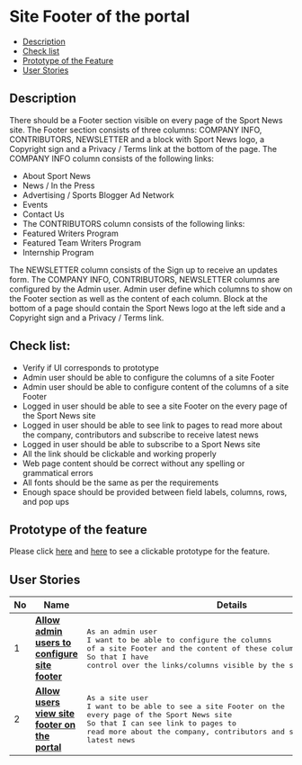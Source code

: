# Site Footer of the portal

- [Description](#description)
- [Check list](#check-list)
- [Prototype of the Feature](#prototype-of-the-feature)
- [User Stories](#user-stories)

## Description

There should be a Footer section visible on every page of the Sport News site. The Footer section consists of three columns: COMPANY INFO, CONTRIBUTORS, NEWSLETTER and a block with Sport News logo, a Copyright sign and a Privacy / Terms link at the bottom of the page.
The COMPANY INFO column consists of the following links:
  - About Sport News
  - News / In the Press
  - Advertising / Sports Blogger Ad Network
  - Events
  - Contact Us
  - The CONTRIBUTORS column consists of the following links:
  - Featured Writers Program
  - Featured Team Writers Program
  - Internship Program

The NEWSLETTER column consists of the Sign up to receive an updates form.
The COMPANY INFO, CONTRIBUTORS, NEWSLETTER columns are configured by the Admin user. Admin user define which columns to show on the Footer section as well as the content of each column.
Block at the bottom of a page should contain the Sport News logo at the left side and a Copyright sign and a Privacy / Terms link.

## Check list:

  - Verify if UI corresponds to prototype
  - Admin user should be able to configure the columns of a site Footer
  - Admin user should be able to configure content of the columns of a site Footer
  - Logged in user should be able to see a site Footer on the every page of the Sport News site
  - Logged in user should be able to see link to pages to read more about the company, contributors and subscribe to receive latest news
  - Logged in user should be able to subscribe to a Sport News site
  - All the link should be clickable and working properly
  - Web page content should be correct without any spelling or grammatical errors
  - All fonts should be the same as per the requirements
  - Enough space should be provided between field labels, columns, rows, and pop ups

## Prototype of the feature

  Please click [here](https://www.figma.com/proto/7AUcQB82LimoDlaD7rl4uw/Site-Footer?node-id=0%3A1&scaling=min-zoom) and [here](https://www.figma.com/proto/7AUcQB82LimoDlaD7rl4uw/Site-Footer?node-id=0%3A1&scaling=min-zoom) to see a clickable prototype for the feature.

## User Stories

No           |      Name     |   Details
------------ | ------------- | -------------
1 |[**Allow admin users to configure site footer**](/products/sport_news_portal/web_application_features/site_footer/user_stories/configure_site_footer)|<pre>As an admin user<br>I want to be able to configure the columns of a site Footer and the content of these columns<br>So that I have control over the links/columns visible by the site users</pre>
2 |[**Allow users view site footer on the portal**](/products/sport_news_portal/web_application_features/site_footer/user_stories/view_site_footer)|<pre>As a site user<br>I want to be able to see a site Footer on the every page of the Sport News site<br>So that I can see link to pages to read more about the company, contributors and subscribe to receive latest news</pre>
